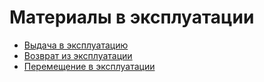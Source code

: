 # Материалы в эксплуатации

* [Выдача в эксплуатацию](vydacha-v-ekspluataciyu-1.md)
* [Возврат из эксплуатации](vozvrat-iz-ekspluatacii.md)
* [Перемещение в эксплуатации](peredacha-drugomu-mol.md)
